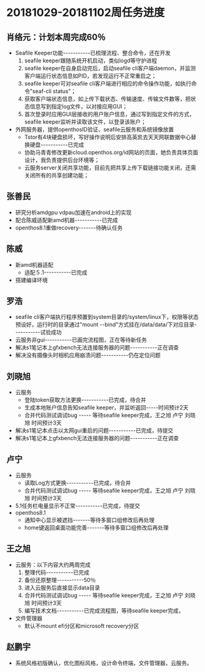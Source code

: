 # 20181029-20181102周任务进度

## 肖络元：计划本周完成60％
- Seafile Keeper功能-----------已梳理流程、整合命令，还在开发
   1. seafile keeper跟随系统开机启动，类似logd等守护进程
   2. seafile keeper在自身启动完后，启动seafile cli客户端daemon，并监测客户端运行状态信息如PID，若发现运行不正常重启之；
   3. seafile keeper可对seafile cli客户端进行相应的命令操作功能，如执行命令"seaf-cli status"；
   4. 获取客户端状态信息，如上传下载状态、传输速度、传输文件数等，把状态信息写到指定log文件，以对接应用GUI；
   5. 首次登录时应用GUI层接收的用户账户信息，通过写到指定文件的方式，seafile keeper监听并读取该文件，以登录该账户；
- 外网服务器，提供openthosID验证、seafile云服务和系统镜像放置
   - Tstor有4块硬盘损坏，写好操作说明后安排高英凯去天天网联数据中心替换硬盘-----------已完成
   - 协助马青青修改更新cloud.openthos.org/id网站的页面，她负责具体页面设计，我负责提供后台环境等；
   - 云服务server关闭共享功能，目前先把共享上传下载链接功能关闭，还需关闭所有的共享创建功能；

## 张善民
- 研究分析amdgpu vdpau加速在android上的实现
- 配合陈威适配新amd机器-----------已完成
- openthos8.1重做recovery-------待确认任务

## 陈威
- 新amd机器适配
   - 适配５.1-----------已完成
- 搭建编译环境

## 罗浩
- seafile cli客户端执行程序预置到system目录的/system/linux下，权限等状态预设好，运行时的目录通过"mount --bind"方式挂在/data/data/下对应目录-----------试验成功
- 云服务非gui-----------已画完流程图，正在等待新任务
- 解决s1笔记本上gfxbench无法连接服务器的问题-----------正在调查
- 解决没有摄像头时相机应用崩溃问题-----------仍在定位问题

## 刘晓旭
- 云服务
   - 登陆token获取方法更换-----------已完成，待合并
   - 生成本地账户信息告知seafile keeper，并监听返回-----时间预计2天
   - 合并代码测试调试bug ----- 等待seafile keeper完成，王之旭 卢宁 刘晓旭 时间预计3天
- 解决s1笔记本点击以太网gui重启的问题-----------已完成，待提交
- 解决s1笔记本上gfxbench无法连接服务器的问题-----------正在调查

## 卢宁
- 云服务
   - 读取Log方式更换-----------已完成，待合并
   - 合并代码测试调试bug ----- 等待seafile keeper完成，王之旭 卢宁 刘晓旭 时间预计3天
- 5.1任务栏电量显示不正常-----------已完成，待提交
- openthos8.1
   - 通知中心显示被遮挡-------等待多窗口组修改后再处理
   - home键返回桌面功能完善-------等待多窗口组修改后再处理

## 王之旭
- 云服务：以下内容大约两周完成
   1. 整理代码-----------已完成
   2. 备份还原整理-----------50％
   3. 进入云服务后直接显示data目录
   4. 合并代码测试调试bug ----- 等待seafile keeper完成，王之旭 卢宁 刘晓旭 时间预计3天
   5. 编写技术文档-----------已完成流程图，等待seafile keeper完成，
- 文件管理器
   - 默认不mount efi分区和microsoft recovery分区

## 赵鹏宇
- 系统风格初版确认，优化图标风格，设计命令终端，文件管理器，云服务。
